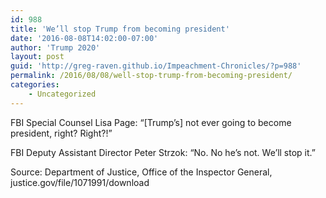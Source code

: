 ```yaml
---
id: 988
title: 'We’ll stop Trump from becoming president'
date: '2016-08-08T14:02:00-07:00'
author: 'Trump 2020'
layout: post
guid: 'http://greg-raven.github.io/Impeachment-Chronicles/?p=988'
permalink: /2016/08/08/well-stop-trump-from-becoming-president/
categories:
    - Uncategorized
---
```


FBI Special Counsel Lisa Page: “\[Trump’s\] not ever going to become president, right? Right?!”

FBI Deputy Assistant Director Peter Strzok: “No. No he’s not. We’ll stop it.”

Source: Department of Justice, Office of the Inspector General, justice.gov/file/1071991/download